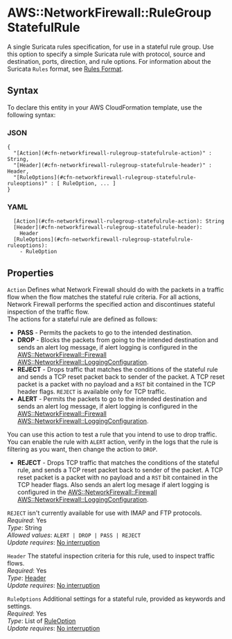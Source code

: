 # AWS::NetworkFirewall::RuleGroup StatefulRule<a name="aws-properties-networkfirewall-rulegroup-statefulrule"></a>

A single Suricata rules specification, for use in a stateful rule group\. Use this option to specify a simple Suricata rule with protocol, source and destination, ports, direction, and rule options\. For information about the Suricata `Rules` format, see [Rules Format](https://suricata.readthedocs.io/en/suricata-6.0.9/rules/intro.html)\. 

## Syntax<a name="aws-properties-networkfirewall-rulegroup-statefulrule-syntax"></a>

To declare this entity in your AWS CloudFormation template, use the following syntax:

### JSON<a name="aws-properties-networkfirewall-rulegroup-statefulrule-syntax.json"></a>

```
{
  "[Action](#cfn-networkfirewall-rulegroup-statefulrule-action)" : String,
  "[Header](#cfn-networkfirewall-rulegroup-statefulrule-header)" : Header,
  "[RuleOptions](#cfn-networkfirewall-rulegroup-statefulrule-ruleoptions)" : [ RuleOption, ... ]
}
```

### YAML<a name="aws-properties-networkfirewall-rulegroup-statefulrule-syntax.yaml"></a>

```
  [Action](#cfn-networkfirewall-rulegroup-statefulrule-action): String
  [Header](#cfn-networkfirewall-rulegroup-statefulrule-header): 
    Header
  [RuleOptions](#cfn-networkfirewall-rulegroup-statefulrule-ruleoptions): 
    - RuleOption
```

## Properties<a name="aws-properties-networkfirewall-rulegroup-statefulrule-properties"></a>

`Action`  <a name="cfn-networkfirewall-rulegroup-statefulrule-action"></a>
Defines what Network Firewall should do with the packets in a traffic flow when the flow matches the stateful rule criteria\. For all actions, Network Firewall performs the specified action and discontinues stateful inspection of the traffic flow\.   
The actions for a stateful rule are defined as follows:   
+  **PASS** \- Permits the packets to go to the intended destination\.
+  **DROP** \- Blocks the packets from going to the intended destination and sends an alert log message, if alert logging is configured in the [AWS::NetworkFirewall::Firewall](aws-resource-networkfirewall-firewall.md) [AWS::NetworkFirewall::LoggingConfiguration](aws-resource-networkfirewall-loggingconfiguration.md)\. 
+  **REJECT** \- Drops traffic that matches the conditions of the stateful rule and sends a TCP reset packet back to sender of the packet\. A TCP reset packet is a packet with no payload and a `RST` bit contained in the TCP header flags\. `REJECT` is available only for TCP traffic\.
+  **ALERT** \- Permits the packets to go to the intended destination and sends an alert log message, if alert logging is configured in the [AWS::NetworkFirewall::Firewall](aws-resource-networkfirewall-firewall.md) [AWS::NetworkFirewall::LoggingConfiguration](aws-resource-networkfirewall-loggingconfiguration.md)\. 

  You can use this action to test a rule that you intend to use to drop traffic\. You can enable the rule with `ALERT` action, verify in the logs that the rule is filtering as you want, then change the action to `DROP`\.
+  **REJECT** \- Drops TCP traffic that matches the conditions of the stateful rule, and sends a TCP reset packet back to sender of the packet\. A TCP reset packet is a packet with no payload and a `RST` bit contained in the TCP header flags\. Also sends an alert log mesage if alert logging is configured in the [AWS::NetworkFirewall::Firewall](aws-resource-networkfirewall-firewall.md) [AWS::NetworkFirewall::LoggingConfiguration](aws-resource-networkfirewall-loggingconfiguration.md)\.

  `REJECT` isn't currently available for use with IMAP and FTP protocols\.
*Required*: Yes  
*Type*: String  
*Allowed values*: `ALERT | DROP | PASS | REJECT`  
*Update requires*: [No interruption](https://docs.aws.amazon.com/AWSCloudFormation/latest/UserGuide/using-cfn-updating-stacks-update-behaviors.html#update-no-interrupt)

`Header`  <a name="cfn-networkfirewall-rulegroup-statefulrule-header"></a>
The stateful inspection criteria for this rule, used to inspect traffic flows\.   
*Required*: Yes  
*Type*: [Header](aws-properties-networkfirewall-rulegroup-header.md)  
*Update requires*: [No interruption](https://docs.aws.amazon.com/AWSCloudFormation/latest/UserGuide/using-cfn-updating-stacks-update-behaviors.html#update-no-interrupt)

`RuleOptions`  <a name="cfn-networkfirewall-rulegroup-statefulrule-ruleoptions"></a>
Additional settings for a stateful rule, provided as keywords and settings\.   
*Required*: Yes  
*Type*: List of [RuleOption](aws-properties-networkfirewall-rulegroup-ruleoption.md)  
*Update requires*: [No interruption](https://docs.aws.amazon.com/AWSCloudFormation/latest/UserGuide/using-cfn-updating-stacks-update-behaviors.html#update-no-interrupt)